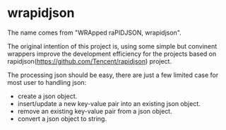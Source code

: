 # wrapidjson
The name comes from "WRApped raPIDJSON, wrapidjson".  
  
The original intention of this project is, using some simple but convinent wrappers improve the development efficiency for the projects based on rapidjson(https://github.com/Tencent/rapidjson) project.
  
The processing json should be easy, there are just a few limited case for most user to handling json:  
* create a json object.
* insert/update a new key-value pair into an existing json object.
* remove an existing key-value pair from a json object.
* convert a json object to string.


